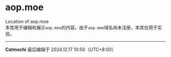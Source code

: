 # aop.moe
Location of aop.moe<br>
本库用于编辑和展示`aop.moe`的内容。由于`aop.moe`域名尚未注册，本库仅用于实验。
___
**Catmochi** 最后编辑于 2024.12.17 10:50（UTC+8:00）
